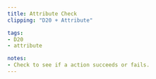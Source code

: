 ```yaml
---
title: Attribute Check
clipping: "D20 + Attribute"

tags: 
- D20
- attribute

notes: 
- Check to see if a action succeeds or fails.
---
```

